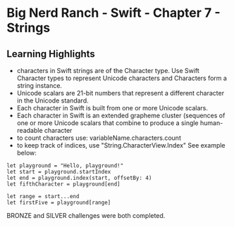 # Big Nerd Ranch - Swift - Chapter 7 - Strings

## Learning Highlights
* characters in Swift strings are of the Character type.  Use Swift Character types to represent Unicode characters 
and Characters form a string instance.
* Unicode scalars are 21-bit numbers that represent a different character in the Unicode standard.
* Each character in Swift is built from one or more Unicode scalars.
* Each character in Swift is an extended grapheme cluster (sequences of one or more Unicode scalars that combine to produce a single
human-readable character
* to count characters use: variableName.characters.count
* to keep track of indices, use "String.CharacterView.Index" See example below:

```
let playground = "Hello, playground!"
let start = playground.startIndex
let end = playground.index(start, offsetBy: 4)
let fifthCharacter = playground[end]

let range = start...end
let firstFive = playground[range]
```

BRONZE and SILVER challenges were both completed.
